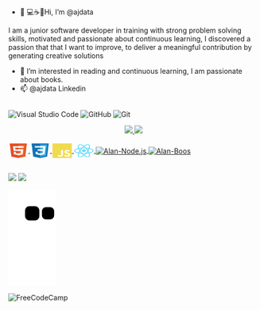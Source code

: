 - 👋  💻☕🍷Hi, I’m @ajdata

I am a junior software developer in training with strong problem solving skills, motivated and passionate about continuous learning, I discovered a passion that that I want to improve, to deliver a meaningful contribution by generating creative solutions
- 👀 I’m interested in reading and continuous learning, I am passionate about books.
- 📫  @ajdata  Linkedin


 ##
 ![Visual Studio Code](https://img.shields.io/badge/Visual%20Studio%20Code-0078d7.svg?style=for-the-badge&logo=visual-studio-code&logoColor=white)
 ![GitHub](https://img.shields.io/badge/github-%23121011.svg?style=for-the-badge&logo=github&logoColor=white)
 ![Git](https://img.shields.io/badge/git-%23F05033.svg?style=for-the-badge&logo=git&logoColor=white)
  	
<div align="center">
  <a href="https://github.com/ajdata">
  <img height="150em" src="https://github-readme-stats.vercel.app/api?username=ajdata&show_icons=true&theme=dark&include_all_commits=true&count_private=true"/>
  <img height="100em" src="https://github-readme-stats.vercel.app/api/top-langs/?username=ajdata&theme=dark&layout=compact&langs_count=7&"/>
    
</div>
  
<div style="display: inline_block"><br>
  <img align="center" alt="Alan-HTML" height="30" width="40" src="https://raw.githubusercontent.com/devicons/devicon/master/icons/html5/html5-original.svg">
  <img align="center" alt="Alan-CSS" height="30" width="40" src="https://raw.githubusercontent.com/devicons/devicon/master/icons/css3/css3-original.svg">
  <img align="center" alt="Alan-Js" height="30" width="40" src="https://raw.githubusercontent.com/devicons/devicon/master/icons/javascript/javascript-plain.svg">
  <img align="center" alt="Alan-React" height="30" width="40" src="https://raw.githubusercontent.com/devicons/devicon/master/icons/react/react-original.svg">
 <img align="center" alt="Alan-Node.js" height="30" width="70" src="https://img.shields.io/badge/node.js-6DA55F?style=for-the-badge&logo=node.js&logoColor=white">
 <img align="center" alt="Alan-Boos" height="30" width="90" src="https://img.shields.io/badge/bootstrap-%23563D7C.svg?style=for-the-badge&logo=bootstrap&logoColor=white">
   
  
  
 
</div>
 
  ##
 
 
 
<div> 
 
 
  <a href = "mailto:blancodalan@gmail.com"><img src="https://img.shields.io/badge/-Gmail-%23333?style=for-the-badge&logo=gmail&logoColor=white" target="_blank"></a>
  <a href="https://www.linkedin.com/in/ajdata" target="_blank"><img src="https://img.shields.io/badge/-LinkedIn-%230077B5?style=for-the-badge&logo=linkedin&logoColor=black" target="_blank"></a> 
 
  ![Snake animation](https://github.com/rafaballerini/rafaballerini/blob/output/github-contribution-grid-snake.svg)
  
  ![FreeCodeCamp](https://img.shields.io/badge/Freecodecamp-%23123.svg?&style=for-the-badge&logo=freecodecamp&logoColor=green)
  
</div>
